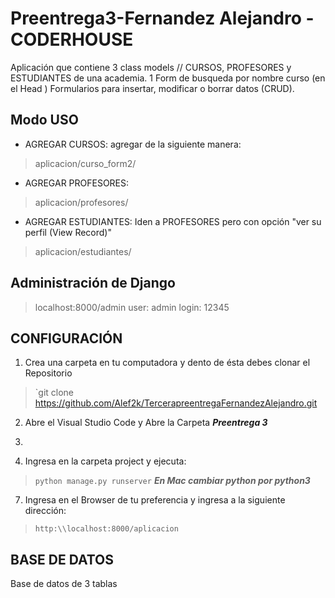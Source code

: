 # Preentrega3-Fernandez Alejandro - CODERHOUSE

Aplicación que contiene 3 class models // CURSOS, PROFESORES y ESTUDIANTES de una academia. 
1 Form de busqueda por nombre curso (en el Head )
Formularios para insertar, modificar o borrar datos (CRUD).

## Modo USO
- AGREGAR CURSOS: agregar de la siguiente manera:
> aplicacion/curso_form2/

- AGREGAR PROFESORES: 
> aplicacion/profesores/

- AGREGAR ESTUDIANTES:
Iden a PROFESORES pero con opción "ver su perfil (View Record)"
> aplicacion/estudiantes/

## Administración de Django
> localhost:8000/admin
user: admin
login: 12345


## CONFIGURACIÓN

1. Crea una carpeta en tu computadora y dento de ésta debes clonar el Repositorio

> `git clone https://github.com/Alef2k/TercerapreentregaFernandezAlejandro.git

2. Abre el Visual Studio Code y Abre la Carpeta ***Preentrega 3***

3. 





6. Ingresa en la carpeta project y ejecuta: 

> `python manage.py runserver`
    ***En Mac cambiar python por python3***

7. Ingresa en el Browser de tu preferencia y ingresa a la siguiente dirección: 

> `http:\\localhost:8000/aplicacion`

## BASE DE DATOS
Base de datos de 3 tablas 



